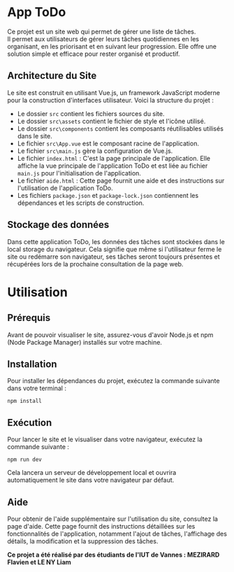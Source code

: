 # App ToDo

Ce projet est un site web qui permet de gérer une liste de tâches.  
Il permet aux utilisateurs de gérer leurs tâches quotidiennes en les organisant, en les priorisant et en suivant leur progression. Elle offre une solution simple et efficace pour rester organisé et productif.

## Architecture du Site

Le site est construit en utilisant Vue.js, un framework JavaScript moderne pour la construction d'interfaces utilisateur. Voici la structure du projet :

- Le dossier `src` contient les fichiers sources du site.
- Le dossier `src\assets` contient le fichier de style et l'icône utilisé.
- Le dossier `src\components` contient les composants réutilisables utilisés dans le site.
- Le fichier `src\App.vue` est le composant racine de l'application.
- Le fichier `src\main.js` gère la configuration de Vue.js.
- Le fichier `index.html` : C'est la page principale de l'application. Elle affiche la vue principale de l'application ToDo et est liée au fichier `main.js` pour l'initialisation de l'application.
- Le fichier `aide.html` : Cette page fournit une aide et des instructions sur l'utilisation de l'application ToDo.
- Les fichiers `package.json` et `package-lock.json` contiennent les dépendances et les scripts de construction.

## Stockage des données
Dans cette application ToDo, les données des tâches sont stockées dans le local storage du navigateur. Cela signifie que même si l'utilisateur ferme le site ou redémarre son navigateur, ses tâches seront toujours présentes et récupérées lors de la prochaine consultation de la page web.

# Utilisation 

## Prérequis

Avant de pouvoir visualiser le site, assurez-vous d'avoir Node.js et npm (Node Package Manager) installés sur votre machine.

## Installation

Pour installer les dépendances du projet, exécutez la commande suivante dans votre terminal :
```
npm install
```


## Exécution

Pour lancer le site et le visualiser dans votre navigateur, exécutez la commande suivante :
```
npm run dev
```


Cela lancera un serveur de développement local et ouvrira automatiquement le site dans votre navigateur par défaut.

## Aide
Pour obtenir de l'aide supplémentaire sur l'utilisation du site, consultez la page d'aide. Cette page fournit des instructions détaillées sur les fonctionnalités de l'application, notamment l'ajout de tâches, l'affichage des détails, la modification et la suppression des tâches.


**Ce projet a été réalisé par des étudiants de l'IUT de Vannes : MEZIRARD Flavien et LE NY Liam**

